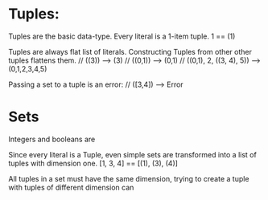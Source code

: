 

# Tuples:
Tuples are the basic data-type. Every literal is a 1-item tuple.
1 == (1)

Tuples are always flat list of literals. Constructing Tuples from other other tuples flattens them.
// ((3)) --> (3)
// ((0,1)) --> (0,1)
// ((0,1), 2, ((3, 4), 5)) --> (0,1,2,3,4,5)

Passing a set to a tuple is an error:
// ([3,4]) --> Error

# Sets
Integers and booleans are

Since every literal is a Tuple, even simple sets are transformed into a list of tuples with dimension one.
[1, 3, 4] == [(1), (3), (4)]

All tuples in a set must have the same dimension, trying to create a tuple
with tuples of different dimension can 
